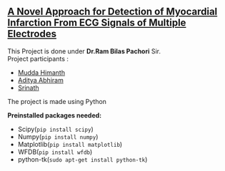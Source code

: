 ## [A Novel Approach for Detection of Myocardial Infarction From ECG Signals of Multiple Electrodes](https://www.researchgate.net/publication/330619974_A_Novel_Approach_for_Detection_of_Myocardial_Infarction_from_ECG_Signals_of_Multiple_Electrodes)

This Project is done under **Dr.Ram Bilas Pachori** Sir.  
 Project participants : <br />
- [Mudda Himanth](https://github.com/himanth8065) <br />
- [Aditya Abhiram](https://github.com/Aa20475) <br />
- [Srinath](https://github.com/srinath1999) <br />

The project is made using Python

<b>Preinstalled packages needed:</b>
<ul>
<li>Scipy(<code>pip install scipy</code>)<br></li>
<li>Numpy(<code>pip install numpy</code>)<br></li>
<li>Matplotlib(<code>pip install matplotlib</code>)<br></li>
<li>WFDB(<code>pip install wfdb</code>)<br></li>
<li>python-tk(<code>sudo apt-get install python-tk</code>)</li>
</ul>
